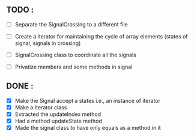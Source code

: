 ## TODO :

- [ ] Separate the SignalCrossing to a different file
- [ ] Create a iterator for maintaining the cycle of array elements
      (states of signal, signals in crossing)
- [ ] SignalCrossing class to coordinate all the signals
- [ ] Privatize members and some methods in signal


## DONE :

- [x] Make the Signal accept a states i.e., an instance of iterator
- [x] Make a Iterator class
- [x] Extracted the updateIndex method
- [x] Had a method updateState method
- [x] Made the signal class to have only equals as a method in it
